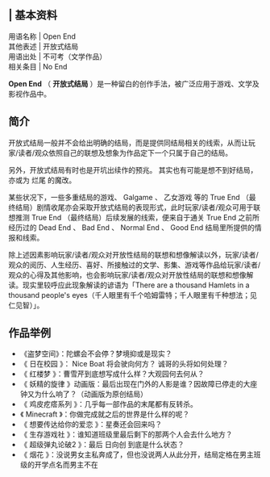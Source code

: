 |  **基本资料**  
---  
用语名称  |  Open End   
其他表述  |  开放式结局   
用语出处  |  不可考（文学作品）   
相关条目  |  No End   
  
**Open End** （ **开放式结局** ）是一种留白的创作手法，被广泛应用于游戏、文学及影视作品中。

##  简介

开放式结局一般并不会给出明确的结局，而是提供同结局相关的线索，从而让玩家/读者/观众依照自己的联想及想象为作品定下一个只属于自己的结局。

另外，开放式结局有时也是开坑出续作的预兆。  其实也有可能是想不到好结局，亦或为  烂尾  的魔改。

某些状况下，一些多重结局的游戏、  Galgame  、  乙女游戏  等的  True End
（最终结局）剧情收尾亦会采取开放式结局的表现形式，此时玩家/读者/观众可用于联想推测  True End  （最终结局）后续发展的线索，便来自于通关
True End  之前所经历过的  Dead End  、  Bad End  、  Normal End  、  Good End
结局里所提供的情报和线索。

除上述因素影响玩家/读者/观众对开放性结局的联想和想像解读以外，玩家/读者/观众的阅历、人生经历、喜好、所接触过的文学、影集、游戏等作品给玩家/读者/观众的心得及其他影响，也会影响玩家/读者/观众对开放性结局的联想和想像解读。现实里较呼应此现象解读的谚语为「There
are a thousand Hamlets in a thousand people's
eyes（千人眼里有千个哈姆雷特；千人眼里有千种想法；见仁见智）」。

##  作品举例

  * 《盗梦空间》：陀螺会不会停？梦境抑或是现实？ 
  * 《  日在校园  》：  Nice Boat  将会驶向何方？  诚哥的头将如何处理？ 
  * 《  红楼梦  》：曹雪芹到底想写成什么样？大观园何去何从？ 
  * 《  妖精的旋律  》动画版：最后出现在门外的人影是谁？因故障已停走的大座钟又为什么响了？（动画版为原创结局） 
  * 《  鸡皮疙瘩系列  》：几乎每一部作品的末尾都有反转杀。 
  * 《  Minecraft  》：你做完成就之后的世界是什么样的呢？ 
  * 《  想要传达给你的爱恋  》：星奏还会回来吗？ 
  * 《  生存游戏社  》：谁知道班级里最后剩下的那两个人会去什么地方？ 
  * 《  超级弹丸论破2  》：最后  日向创  到底是什么状态？ 
  * 《  烟花  》：没说男女主私奔成了，但也没说两人从此分开，结局定格在男主班级的开学点名而男主不在 

  

